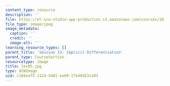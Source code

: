 ```yaml
---
content_type: resource
description: ''
file: https://ol-ocw-studio-app-production.s3.amazonaws.com/courses/18-01sc-single-variable-calculus-fall-2010/c184eaf511244491ea6917e46d53ca93_lec05.jpg
file_type: image/jpeg
image_metadata:
  caption: ''
  credit: ''
  image-alt: ''
learning_resource_types: []
parent_title: 'Session 13: Implicit Differentiation'
parent_type: CourseSection
resourcetype: Image
title: lec05.jpg
type: OCWImage
uid: c184eaf5-1124-4491-ea69-17e46d53ca93
---
```

